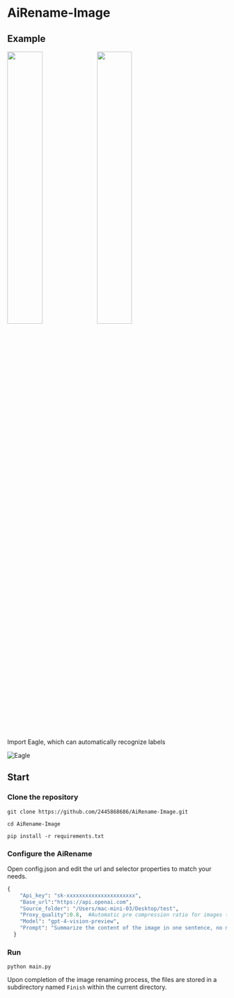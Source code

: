 # AiRename-Image
## Example
<img src=https://github.com/2445868686/AiRename-Image/assets/50979290/2b4ab9ed-a93f-4839-8bc3-3f3240879813 width=40% />
<img src=https://github.com/2445868686/AiRename-Image/assets/50979290/d38d04b4-79d5-4972-ae38-326307d08f7e width=40% />

Import Eagle, which can automatically recognize labels

![Eagle](https://github.com/2445868686/AiRename-Image/assets/50979290/168df7fd-8c49-4666-acf4-b5255dfd63cb)

## Start
### Clone the repository
```
git clone https://github.com/2445868686/AiRename-Image.git
```
```
cd AiRename-Image
```
```
pip install -r requirements.txt
```
### Configure the AiRename
Open config.json and edit the url and selector properties to match your needs.
```python
{
    "Api_key": "sk-xxxxxxxxxxxxxxxxxxxxxx",
    "Base_url":"https://api.openai.com",
    "Source_folder": "/Users/mac-mini-03/Desktop/test",
    "Proxy_quality":0.8,  #Automatic pre compression ratio for images that are too large
    "Model": "gpt-4-vision-preview",
    "Prompt": "Summarize the content of the image in one sentence, no more than 10 words"
  }
```
### Run
```
python main.py
```
Upon completion of the image renaming process, the files are stored in a subdirectory named `Finish` within the current directory.
